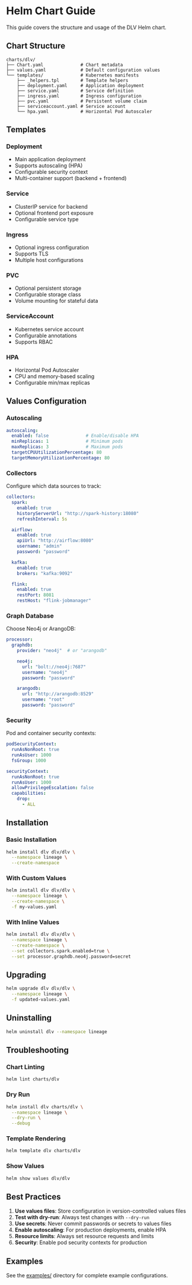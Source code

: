 # Helm Chart Guide

This guide covers the structure and usage of the DLV Helm chart.

## Chart Structure

```
charts/dlv/
├── Chart.yaml              # Chart metadata
├── values.yaml             # Default configuration values
└── templates/              # Kubernetes manifests
    ├── _helpers.tpl        # Template helpers
    ├── deployment.yaml     # Application deployment
    ├── service.yaml        # Service definition
    ├── ingress.yaml        # Ingress configuration
    ├── pvc.yaml            # Persistent volume claim
    ├── serviceaccount.yaml # Service account
    └── hpa.yaml            # Horizontal Pod Autoscaler
```

## Templates

### Deployment
- Main application deployment
- Supports autoscaling (HPA)
- Configurable security context
- Multi-container support (backend + frontend)

### Service
- ClusterIP service for backend
- Optional frontend port exposure
- Configurable service type

### Ingress
- Optional ingress configuration
- Supports TLS
- Multiple host configurations

### PVC
- Optional persistent storage
- Configurable storage class
- Volume mounting for stateful data

### ServiceAccount
- Kubernetes service account
- Configurable annotations
- Supports RBAC

### HPA
- Horizontal Pod Autoscaler
- CPU and memory-based scaling
- Configurable min/max replicas

## Values Configuration

### Autoscaling

```yaml
autoscaling:
  enabled: false              # Enable/disable HPA
  minReplicas: 1              # Minimum pods
  maxReplicas: 3              # Maximum pods
  targetCPUUtilizationPercentage: 80
  targetMemoryUtilizationPercentage: 80
```

### Collectors

Configure which data sources to track:

```yaml
collectors:
  spark:
    enabled: true
    historyServerUrl: "http://spark-history:18080"
    refreshInterval: 5s

  airflow:
    enabled: true
    apiUrl: "http://airflow:8080"
    username: "admin"
    password: "password"

  kafka:
    enabled: true
    brokers: "kafka:9092"

  flink:
    enabled: true
    restPort: 8081
    restHost: "flink-jobmanager"
```

### Graph Database

Choose Neo4j or ArangoDB:

```yaml
processor:
  graphdb:
    provider: "neo4j"  # or "arangodb"

    neo4j:
      url: "bolt://neo4j:7687"
      username: "neo4j"
      password: "password"

    arangodb:
      url: "http://arangodb:8529"
      username: "root"
      password: "password"
```

### Security

Pod and container security contexts:

```yaml
podSecurityContext:
  runAsNonRoot: true
  runAsUser: 1000
  fsGroup: 1000

securityContext:
  runAsNonRoot: true
  runAsUser: 1000
  allowPrivilegeEscalation: false
  capabilities:
    drop:
      - ALL
```

## Installation

### Basic Installation

```bash
helm install dlv dlv/dlv \
  --namespace lineage \
  --create-namespace
```

### With Custom Values

```bash
helm install dlv dlv/dlv \
  --namespace lineage \
  --create-namespace \
  -f my-values.yaml
```

### With Inline Values

```bash
helm install dlv dlv/dlv \
  --namespace lineage \
  --create-namespace \
  --set collectors.spark.enabled=true \
  --set processor.graphdb.neo4j.password=secret
```

## Upgrading

```bash
helm upgrade dlv dlv/dlv \
  --namespace lineage \
  -f updated-values.yaml
```

## Uninstalling

```bash
helm uninstall dlv --namespace lineage
```

## Troubleshooting

### Chart Linting

```bash
helm lint charts/dlv
```

### Dry Run

```bash
helm install dlv charts/dlv \
  --namespace lineage \
  --dry-run \
  --debug
```

### Template Rendering

```bash
helm template dlv charts/dlv
```

### Show Values

```bash
helm show values dlv/dlv
```

## Best Practices

1. **Use values files**: Store configuration in version-controlled values files
2. **Test with dry-run**: Always test changes with `--dry-run`
3. **Use secrets**: Never commit passwords or secrets to values files
4. **Enable autoscaling**: For production deployments, enable HPA
5. **Resource limits**: Always set resource requests and limits
6. **Security**: Enable pod security contexts for production

## Examples

See the [examples/](../examples/) directory for complete example configurations.
